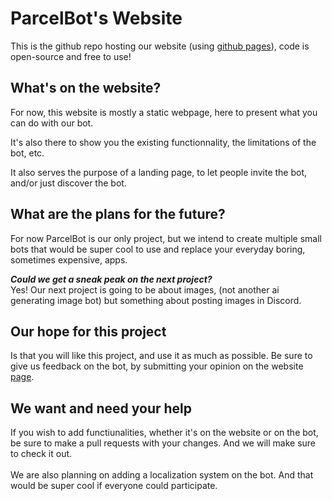 
# ParcelBot's Website
This is the github repo hosting our website (using [github pages](https://docs.github.com/en/pages/getting-started-with-github-pages/about-github-pages)), code is open-source and free to use!

## What's on the website?
For now, this website is mostly a static webpage, here to present what you can do with our bot.

It's also there to show you the existing functionnality, the limitations of the bot, etc.

It also serves the purpose of a landing page, to let people invite the bot, and/or just discover the bot.

## What are the plans for the future?
For now ParcelBot is our only project, but we intend to create multiple small bots that would be super cool to use and replace your everyday boring, sometimes expensive, apps.

***Could we get a sneak peak on the next project?*<br>**
Yes! Our next project is going to be about images, (not another ai generating image bot) but something about posting images in Discord.

## Our hope for this project
Is that you will like this project, and use it as much as possible. Be sure to give us feedback on the bot, by submitting your opinion on the website [page](https://parcelbot.xyz/feedback).

## We want and need your help
If you wish to add functiunalities, whether it's on the website or on the bot, be sure to make a pull requests with your changes. And we will make sure to check it out.
<br><br>We are also planning on adding a localization system on the bot. And that would be super cool if everyone could participate.


